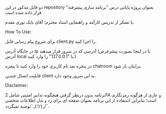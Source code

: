 دو فایل مذکور در این repository بعنوان پروژه پایانی درس "برنامه سازی پیشرفته" قرار داده شده است.

با تشکر از تدریس کارآمد و راهنمایی استاد محترم؛ آقای بابک نوری مقدم.


How To Use:

برای شروع پیام رسانی فایل client.py را اجرا کنید.

در جایگاه آدرس ip آدرسی که در سرور قرار میدهید (یا در اینجا بصورت پیشرفرض آدرس local یا  "127.0.0.1" را وارد کنید.)

در پنجره بعد نام کاربری خود را وارد کنید تا پنچره chatroom برایتان باز شود.

قابلیت اتصال چندین client به این سرور وجود دارد.


Disclaimer:

برنامه بدون درنظر گرفتن هیچگونه تدابیر امنیتی شامل 2FA و عاری از هرگونه رمزنگاری است؛
بنابراین استفاده از این برنامه بعنوان صفحه ای برای رد و بدل اطلاعات شخصی توصیه نمیگردد¯\_(ツ)_/¯.

